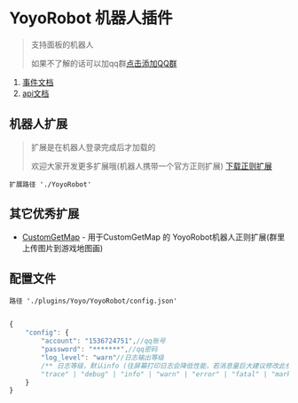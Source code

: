 # YoyoRobot 机器人插件

>支持面板的机器人
>
>如果不了解的话可以加qq群[点击添加QQ群](https://jq.qq.com/?_wv=1027&k=OrdpaLLX)

1. [事件文档](./event)
2. [api文档](./api)

## 机器人扩展

> 扩展是在机器人登录完成后才加载的
>
> 欢迎大家开发更多扩展哦(机器人携带一个官方正则扩展) [下载正则扩展](https://wwp.lanzoub.com/iCwmG09wioji)

```
扩展路径 './YoyoRobot'
```



## 其它优秀扩展

- [CustomGetMap](https://www.minebbs.net/resources/customgetmap-yoyorobot.4341/) - 用于CustomGetMap 的 YoyoRobot机器人正则扩展(群里上传图片到游戏地图画)

## 配置文件 

```
路径 './plugins/Yoyo/YoyoRobot/config.json'
```



``` js

{
    "config": {
        "account": "1536724751",//qq账号
        "password": "*******",//qq密码
        "log_level": "warn"//日志输出等级
        /** 日志等级，默认info (往屏幕打印日志会降低性能，若消息量巨大建议修改此参数或重定向)
        "trace" | "debug" | "info" | "warn" | "error" | "fatal" | "mark" | "off" */
    }
}
```

